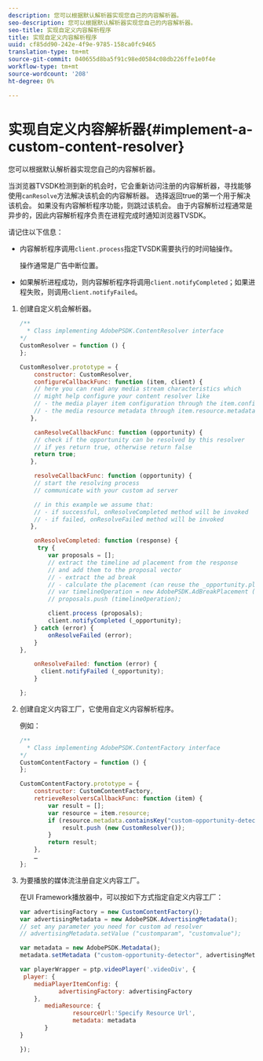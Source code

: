 ```yaml
---
description: 您可以根据默认解析器实现您自己的内容解析器。
seo-description: 您可以根据默认解析器实现您自己的内容解析器。
seo-title: 实现自定义内容解析程序
title: 实现自定义内容解析程序
uuid: cf85dd90-242e-4f9e-9785-158ca0fc9465
translation-type: tm+mt
source-git-commit: 040655d8ba5f91c98ed0584c08db226ffe1e0f4e
workflow-type: tm+mt
source-wordcount: '208'
ht-degree: 0%

---
```



# 实现自定义内容解析器{#implement-a-custom-content-resolver}

您可以根据默认解析器实现您自己的内容解析器。

当浏览器TVSDK检测到新的机会时，它会重新访问注册的内容解析器，寻找能够使用`canResolve`方法解决该机会的内容解析器。 选择返回true的第一个用于解决该机会。 如果没有内容解析程序功能，则跳过该机会。 由于内容解析过程通常是异步的，因此内容解析程序负责在进程完成时通知浏览器TVSDK。

请记住以下信息：

* 内容解析程序调用`client.process`指定TVSDK需要执行的时间轴操作。

   操作通常是广告中断位置。

* 如果解析进程成功，则内容解析程序将调用`client.notifyCompleted`；如果进程失败，则调用`client.notifyFailed`。

1. 创建自定义机会解析器。

   ```js
   /** 
     * Class implementing AdobePSDK.ContentResolver interface  
   */ 
   CustomResolver = function () { 
   }; 
   
   CustomResolver.prototype = { 
       constructor: CustomResolver, 
       configureCallbackFunc: function (item, client) { 
       // here you can read any media stream characteristics which 
       // might help configure your content resolver like 
       // - the media player item configuration through the item.config 
       // - the media resource metadata through item.resource.metadata 
      }, 
   
       canResolveCallbackFunc: function (opportunity) { 
       // check if the opportunity can be resolved by this resolver 
       // if yes return true, otherwise return false 
       return true; 
      }, 
   
       resolveCallbackFunc: function (opportunity) {         
       // start the resolving process 
       // communicate with your custom ad server 
   
       // in this example we assume that: 
       // - if successful, onResolveCompleted method will be invoked 
       // - if failed, onResolveFailed method will be invoked 
      }, 
   
       onResolveCompleted: function (response) { 
        try { 
           var proposals = []; 
           // extract the timeline ad placement from the response 
           // and add them to the proposal vector 
           // - extract the ad break 
           // - calculate the placement (can reuse the _opportunity.placement) 
           // var timelineOperation = new AdobePSDK.AdBreakPlacement (adBreak, placement); 
           // proposals.push (timelineOperation); 
   
           client.process (proposals); 
           client.notifyCompleted (_opportunity); 
       } catch (error) { 
           onResolveFailed (error); 
       } 
   }, 
   
       onResolveFailed: function (error) { 
         client.notifyFailed (_opportunity); 
       } 
   
   }; 
   ```

1. 创建自定义内容工厂，它使用自定义内容解析程序。

   例如：

   ```js
   /** 
     * Class implementing AdobePSDK.ContentFactory interface 
   */ 
   CustomContentFactory = function () { 
   }; 
   
   CustomContentFactory.prototype = { 
       constructor: CustomContentFactory, 
       retrieveResolversCallbackFunc: function (item) { 
           var result = []; 
           var resource = item.resource; 
           if (resource.metadata.containsKey("custom-opportunity-detector")) { 
               result.push (new CustomResolver()); 
           } 
           return result; 
       }, 
       … 
   }; 
   ```

1. 为要播放的媒体流注册自定义内容工厂。

   在UI Framework播放器中，可以按如下方式指定自定义内容工厂：

   ```js
   var advertisingFactory = new CustomContentFactory(); 
   var advertisingMetadata = new AdobePSDK.AdvertisingMetadata(); 
   // set any parameter you need for custom ad resolver 
   // advertisingMetadata.setValue ("customparam", "customvalue"); 
   
   var metadata = new AdobePSDK.Metadata(); 
   metadata.setMetadata ("custom-opportunity-detector", advertisingMetadata); 
   
   var playerWrapper = ptp.videoPlayer('.videoDiv', { 
    player: { 
       mediaPlayerItemConfig: { 
              advertisingFactory: advertisingFactory 
       }, 
          mediaResource: { 
                  resourceUrl:'Specify Resource Url', 
                  metadata: metadata 
          } 
   } 
   
   }); 
   ```

